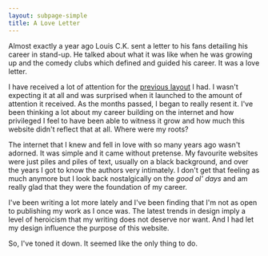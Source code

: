 ```yaml
---
layout: subpage-simple
title: A Love Letter
---
```

Almost exactly a year ago Louis C.K. sent a letter to his fans detailing his career in stand-up. He talked about what it was like when he was growing up and the comedy clubs which defined and guided his career. It was a love letter.

I have received a lot of attention for the [previous layout](https://dribbble.com/shots/2047524-V5-0-Website-Redesign) I had. I wasn't expecting it at all and was surprised when it launched to the amount of attention it received. As the months passed, I began to really resent it. I've been thinking a lot about my career building on the internet and how privileged I feel to have been able to witness it grow and how much this website didn't reflect that at all. Where were my roots?

The internet that I knew and fell in love with so many years ago wasn't adorned. It was simple and it came without pretense. My favourite websites were just piles and piles of text, usually on a black background, and over the years I got to know the authors very intimately. I don't get that feeling as much anymore but I look back nostalgically on the <i>good ol' days</i> and am really glad that they were the foundation of my career.

I've been writing a lot more lately and I've been finding that I'm not as open to publishing my work as I once was. The latest trends in design imply a level of heroicism that my writing does not deserve nor want. And I had let my design influence the purpose of this website.

So, I've toned it down. It seemed like the only thing to do.